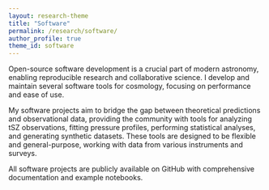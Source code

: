 ```yaml
---
layout: research-theme
title: "Software"
permalink: /research/software/
author_profile: true
theme_id: software
---
```


Open-source software development is a crucial part of modern astronomy, enabling reproducible research and collaborative science.
I develop and maintain several software tools for cosmology, focusing on performance and ease of use.

My software projects aim to bridge the gap between theoretical predictions and observational data, providing the community with tools for analyzing tSZ observations, fitting pressure profiles, performing statistical analyses, and generating synthetic datasets.
These tools are designed to be flexible and general-purpose, working with data from various instruments and surveys.

All software projects are publicly available on GitHub with comprehensive documentation and example notebooks.
